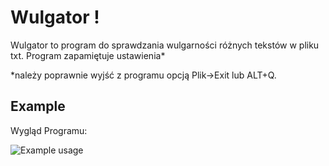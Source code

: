 # Wulgator !

Wulgator to program do sprawdzania wulgarności różnych tekstów w pliku txt.
Program zapamiętuje ustawienia*

*należy poprawnie wyjść z programu opcją Plik->Exit lub ALT+Q.

## Example

Wygląd Programu:

![Example usage](http://imgur.com/WELTq)

